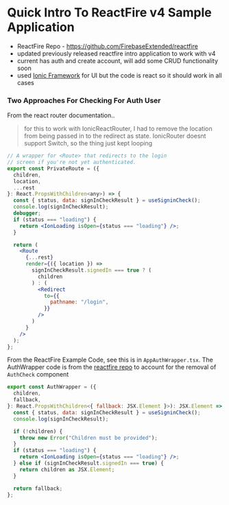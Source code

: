 # Quick Intro To ReactFire v4 Sample Application

- ReactFire Repo - https://github.com/FirebaseExtended/reactfire
- updated previously released reactfire intro application to work with v4
- current has auth and create account, will add some CRUD functionality soon
- used [Ionic Framework](https://ionicframework.com/docs/react) for UI but the code is react so it should work in all cases


### Two Approaches For Checking For Auth User

From the react router documentation.. 
> for this to work with IonicReactRouter, I had to remove the location from being passed in to the redirect as state. IonicRouter doesnt support Switch, so the thing just kept looping
```jsx
// A wrapper for <Route> that redirects to the login
// screen if you're not yet authenticated.
export const PrivateRoute = ({
  children,
  location,
  ...rest
}: React.PropsWithChildren<any>) => {
  const { status, data: signInCheckResult } = useSigninCheck();
  console.log(signInCheckResult);
  debugger;
  if (status === "loading") {
    return <IonLoading isOpen={status === "loading"} />;
  }

  return (
    <Route
      {...rest}
      render={({ location }) =>
        signInCheckResult.signedIn === true ? (
          children
        ) : (
          <Redirect
            to={{
              pathname: "/login",
            }}
          />
        )
      }
    />
  );
};

```

From the ReactFire Example Code, see this is in `AppAuthWrapper.tsx`. The AuthWrapper code is from the [reactfire repo](https://github.com/FirebaseExtended/reactfire) to account for the removal of `AuthCheck` component
```jsx
export const AuthWrapper = ({
  children,
  fallback,
}: React.PropsWithChildren<{ fallback: JSX.Element }>): JSX.Element => {
  const { status, data: signInCheckResult } = useSigninCheck();
  console.log(signInCheckResult);

  if (!children) {
    throw new Error("Children must be provided");
  }
  if (status === "loading") {
    return <IonLoading isOpen={status === "loading"} />;
  } else if (signInCheckResult.signedIn === true) {
    return children as JSX.Element;
  }

  return fallback;
};

```
